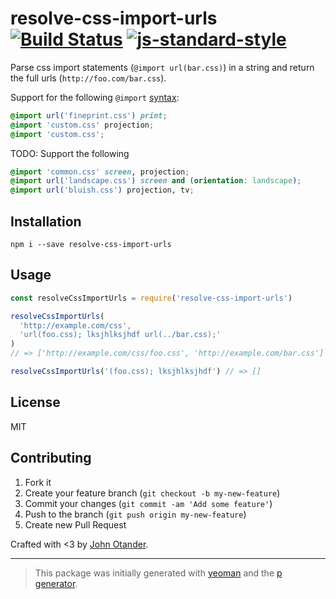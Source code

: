 # resolve-css-import-urls [![Build Status](https://travis-ci.org/cssstats/resolve-css-import-urls.svg?branch=master)](https://travis-ci.org/cssstats/resolve-css-import-urls) [![js-standard-style](https://img.shields.io/badge/code%20style-standard-brightgreen.svg?style=flat)](https://github.com/feross/standard)

Parse css import statements (`@import url(bar.css)`) in a string and return the full urls (`http://foo.com/bar.css`).

Support for the following `@import` [syntax](https://developer.mozilla.org/en-US/docs/Web/CSS/@import):

```css
@import url('fineprint.css') print;
@import 'custom.css' projection;
@import 'custom.css';
```

TODO: Support the following

```css
@import 'common.css' screen, projection;
@import url('landscape.css') screen and (orientation: landscape);
@import url('bluish.css') projection, tv;
```

## Installation

```
npm i --save resolve-css-import-urls
```

## Usage

```javascript
const resolveCssImportUrls = require('resolve-css-import-urls')

resolveCssImportUrls(
  'http://example.com/css',
  'url(foo.css); lksjhlksjhdf url(../bar.css);'
)
// => ['http://example.com/css/foo.css', 'http://example.com/bar.css']

resolveCssImportUrls('(foo.css); lksjhlksjhdf') // => []
```

## License

MIT

## Contributing

1. Fork it
2. Create your feature branch (`git checkout -b my-new-feature`)
3. Commit your changes (`git commit -am 'Add some feature'`)
4. Push to the branch (`git push origin my-new-feature`)
5. Create new Pull Request

Crafted with <3 by [John Otander](http://johnotander.com).

---

> This package was initially generated with [yeoman](http://yeoman.io) and the [p generator](https://github.com/johnotander/generator-p.git).
